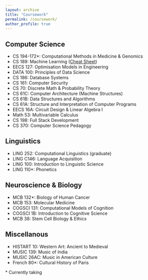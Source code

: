 ```yaml
---
layout: archive
title: "Coursework"
permalink: /coursework/
author_profile: true
---
```


## Computer Science

* CS 194-172*: Computational Methods in Medicine & Genomics
* CS 189: Machine Learning ([Cheat Sheet](/files/189%20MT%20+%20Final%20Cheatsheets.pdf))
* EECS 127: Optimisation Models in Engineering
* DATA 100: Principles of Data Science
* CS 186: Database Systems
* CS 161: Computer Security
* CS 70: Discrete Math & Probability Theory
* CS 61C: Computer Architecture (Machine Structures)
* CS 61B: Data Structures and Algorithms
* CS 61A: Structure and Interpretation of Computer Programs
* EECS 16A: Circuit Design & Linear Algebra I
* Math 53: Multivariable Calculus
* CS 198: Full Stack Development
* CS 370: Computer Science Pedagogy

## Linguistics

* LING 252: Computational Linguistics (graduate)
* LING C146: Language Acquisition
* LING 100: Introduction to Linguistic Science
* LING 110*: Phonetics

## Neuroscience & Biology

* MCB 132*: Biology of Human Cancer
* MCB 153: Molecular Medicine
* COGSCI 131: Computational Models of Cognition
* COGSCI 1B: Introduction to Cognitive Science
* MCB 38: Stem Cell Biology & Ethics

## Miscellanous

* HISTART 10: Western Art: Ancient to Medieval
* MUSIC 139: Music of India
* MUSIC 26AC: Music in American Culture
* French 80*: Cultural History of Paris

\* Currently taking
